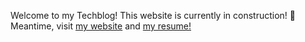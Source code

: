 Welcome to my Techblog! This website is currently in construction! 🎉 Meantime, visit [my website](https://paulkim.me/?utm_source=techblog&utm_content=alert) and [my resume!](https://resume.paulkim.me/?utm_source=techblog&utm_content=alert)